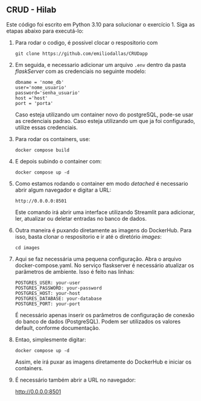 ## CRUD - Hilab

Este código foi escrito em Python 3.10 para solucionar o exercício 1. Siga as etapas abaixo para executá-lo:

1. Para rodar o codigo, é possivel clocar o respositorio com 
    ```
    git clone https://github.com/emiliodallas/CRUDapp
    ```

2. Em seguida, e necessario adicionar um arquivo `.env` dentro da pasta _flaskServer_ com as credenciais no seguinte modelo:
    ```
    dbname = 'nome_db'
    user='nome_usuario'
    password='senha_usuario'
    host ='host'
    port = 'porta'
    ```

    Caso esteja utilizando um container novo do postgreSQL, pode-se usar as credenciais padrao. Caso esteja utilizando um que ja foi configurado, utilize essas credenciais.

3. Para rodar os containers, use: 
    ```
    docker compose build
    ```

4. E depois subindo o container com:
    ```
    docker compose up -d
    ```

5. Como estamos rodando o container em modo _detached_ é necessario abrir algum navegador e digitar a URL:

    ```    
    http://0.0.0.0:8501
    ```

    Este comando irá abrir uma interface utilizando Streamlit para adicionar, ler, atualizar ou deletar entradas no banco de dados.


6. Outra maneira é puxando diretamente as imagens do DockerHub. Para isso, basta clonar o respositorio e ir até o diretório _images_:
    ```
    cd images
    ```
7. Aqui se faz necessária uma pequena configuração. Abra o arquivo docker-compose.yaml. No serviço flaskserver é necessário atualizar os parâmetros de ambiente. Isso é feito nas linhas:

    ```
    POSTGRES_USER: your-user
    POSTGRES_PASSWORD: your-password
    POSTGRES_HOST: your-host
    POSTGRES_DATABASE: your-database
    POSTGRES_PORT: your-port
    ```
    É necessário apenas inserir os parâmetros de configuração de conexão do banco de dados (PostgreSQL). Podem ser utilizados os valores default, conforme documentação.

7. Entao, simplesmente digitar:

    ```
    docker compose up -d
    ```

    Assim, ele irá puxar as imagens diretamente do DockerHub e iniciar os containers. 

8. É necessário também abrir a URL no navegador:


    http://0.0.0.0:8501


